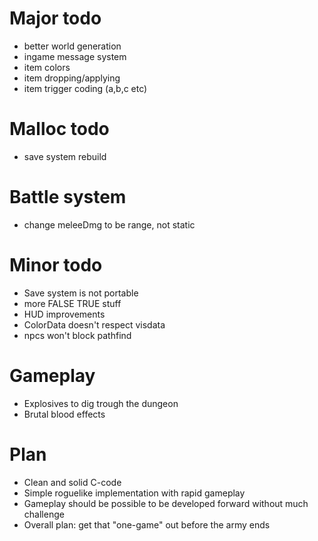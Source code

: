 Major todo
==========

* better world generation
* ingame message system
* item colors
* item dropping/applying
* item trigger coding (a,b,c etc)

Malloc todo
===========
* save system rebuild

Battle system
=============
* change meleeDmg to be range, not static

Minor todo
==========

* Save system is not portable
* more FALSE TRUE stuff
* HUD improvements
* ColorData doesn't respect visdata
* npcs won't block pathfind

Gameplay
========

* Explosives to dig trough the dungeon
* Brutal blood effects

Plan
====

* Clean and solid C-code
* Simple roguelike implementation with rapid gameplay
* Gameplay should be possible to be developed forward without much challenge
* Overall plan: get that "one-game" out before the army ends
